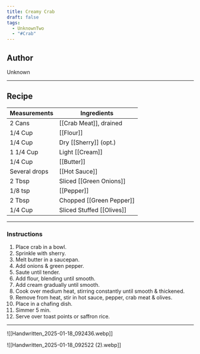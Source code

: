 ```yaml
---
title: Creamy Crab
draft: false
tags:
  - UnknownTwo
  - "#Crab"
---
```

## Author
Unknown
___
## Recipe

| Measurements | Ingredients               |
| :----------- | ------------------------- |
|2 Cans|[[Crab Meat]], drained|
|1/4 Cup|[[Flour]]|
|1/4 Cup|Dry [[Sherry]] (opt.)|
|1 1/4 Cup|Light [[Cream]]|
|1/4 Cup|[[Butter]]|
|Several drops|[[Hot Sauce]]|
|2 Tbsp|Sliced [[Green Onions]]|
|1/8 tsp|[[Pepper]]|
|2 Tbsp|Chopped [[Green Pepper]]|
|1/4 Cup|Sliced Stuffed [[Olives]]|
___
### Instructions
1. Place crab in a bowl.
2. Sprinkle with sherry.
3. Melt butter in a saucepan.
4. Add onions & green pepper.
5. Saute until tender.
6. Add flour, blending until smooth.
7. Add cream gradually until smooth.
8. Cook over medium heat, stirring constantly until smooth & thickened.
9. Remove from heat, stir in hot sauce, pepper, crab meat & olives.
10. Place in a chafing dish.
11. Simmer 5 min.
12. Serve over toast points or saffron rice.
___
![[Handwritten_2025-01-18_092436.webp]]

![[Handwritten_2025-01-18_092522 (2).webp]]